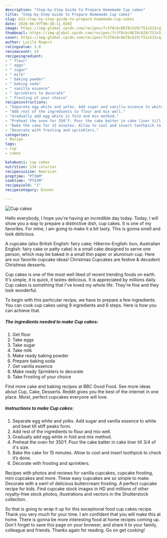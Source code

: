 ```yaml
---
description: "Step-by-Step Guide to Prepare Homemade Cup cakes"
title: "Step-by-Step Guide to Prepare Homemade Cup cakes"
slug: 622-step-by-step-guide-to-prepare-homemade-cup-cakes
date: 2020-06-07T06:38:11.650Z
image: https://img-global.cpcdn.com/recipes/fc3f8cbc8678cb29/751x532cq70/cup-cakes-recipe-main-photo.jpg
thumbnail: https://img-global.cpcdn.com/recipes/fc3f8cbc8678cb29/751x532cq70/cup-cakes-recipe-main-photo.jpg
cover: https://img-global.cpcdn.com/recipes/fc3f8cbc8678cb29/751x532cq70/cup-cakes-recipe-main-photo.jpg
author: Lucile Rogers
ratingvalue: 3.8
reviewcount: 14
recipeingredient:
- " flour"
- " eggs"
- " sugar"
- " milk"
- " baking powder"
- " baking soda"
- " vanilla essence"
- " Sprinklers to decorate"
- " Frosting of your choice"
recipeinstructions:
- "Separate egg white and yolks. Add sugar and vanilla essence to white and beat till stiff peaks form."
- "Add rest of the ingredients to flour and mix well."
- "Gradually add egg white in fold and mix method."
- "Preheat the oven for 350’f. Pour the cake batter in cake liner till 3/4 of it&#39;s size."
- "Bake the cake for 15 minutes. Allow to cool and insert toothpick to check it’s done."
- "Decorate with frosting and sprinklers."
categories:
- Recipe
tags:
- cup
- cakes

katakunci: cup cakes 
nutrition: 134 calories
recipecuisine: American
preptime: "PT36M"
cooktime: "PT43M"
recipeyield: "1"
recipecategory: Dinner

---
```



![Cup cakes](https://img-global.cpcdn.com/recipes/fc3f8cbc8678cb29/751x532cq70/cup-cakes-recipe-main-photo.jpg)

Hello everybody, I hope you're having an incredible day today. Today, I will show you a way to prepare a distinctive dish, cup cakes. It is one of my favorites. For mine, I am going to make it a bit tasty. This is gonna smell and look delicious.

A cupcake (also British English: fairy cake; Hiberno-English: bun; Australian English: fairy cake or patty cake) is a small cake designed to serve one person, which may be baked in a small thin paper or aluminum cup. Here are our favorite cupcake ideas! Christmas Cupcakes are festive &amp; decadent Christmas desserts.

Cup cakes is one of the most well liked of recent trending foods on earth. It's simple, it is quick, it tastes delicious. It is appreciated by millions daily. Cup cakes is something that I've loved my whole life. They're fine and they look wonderful.


To begin with this particular recipe, we have to prepare a few ingredients. You can cook cup cakes using 9 ingredients and 6 steps. Here is how you can achieve that.

<!--inarticleads1-->

##### The ingredients needed to make Cup cakes:

1. Get  flour
1. Take  eggs
1. Take  sugar
1. Take  milk
1. Make ready  baking powder
1. Prepare  baking soda
1. Get  vanilla essence
1. Make ready  Sprinklers to decorate
1. Take  Frosting of your choice


Find more cake and baking recipes at BBC Good Food. See more ideas about Cup, Cake, Desserts. Reddit gives you the best of the internet in one place. Moist, perfect cupcakes everyone will love. 

<!--inarticleads2-->

##### Instructions to make Cup cakes:

1. Separate egg white and yolks. Add sugar and vanilla essence to white and beat till stiff peaks form.
1. Add rest of the ingredients to flour and mix well.
1. Gradually add egg white in fold and mix method.
1. Preheat the oven for 350’f. Pour the cake batter in cake liner till 3/4 of it&#39;s size.
1. Bake the cake for 15 minutes. Allow to cool and insert toothpick to check it’s done.
1. Decorate with frosting and sprinklers.


Recipes with photos and reviews for vanilla cupcakes, cupcake frosting, mini cupcakes and more. These easy cupcakes are so simple to make. Decorate with a swirl of delicious buttercream frosting. A perfect cupcake recipe for kids. Find cupcake stock images in HD and millions of other royalty-free stock photos, illustrations and vectors in the Shutterstock collection. 

So that is going to wrap it up for this exceptional food cup cakes recipe. Thank you very much for your time. I am confident that you will make this at home. There is gonna be more interesting food at home recipes coming up. Don't forget to save this page on your browser, and share it to your family, colleague and friends. Thanks again for reading. Go on get cooking!
